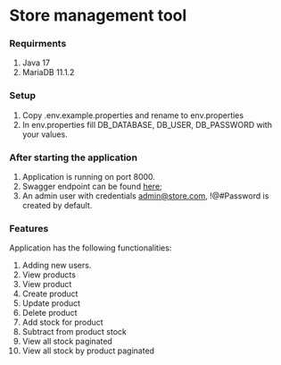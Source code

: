 # Store management tool

### Requirments

1. Java 17
2. MariaDB 11.1.2

### Setup

1. Copy .env.example.properties and rename to env.properties
2. In env.properties fill DB_DATABASE, DB_USER, DB_PASSWORD with your values.


### After starting the application

1. Application is running on port 8000.
2. Swagger endpoint can be found [here](http://localhost:8000/swagger-ui/index.html#/);
3. An admin user with credentials admin@store.com, !@#Password is created by default.

### Features

Application has the following functionalities:
1. Adding new users.
2. View products
3. View product
4. Create product
5. Update product
6. Delete product
7. Add stock for product
8. Subtract from product stock
9. View all stock paginated
10. View all stock by product paginated


